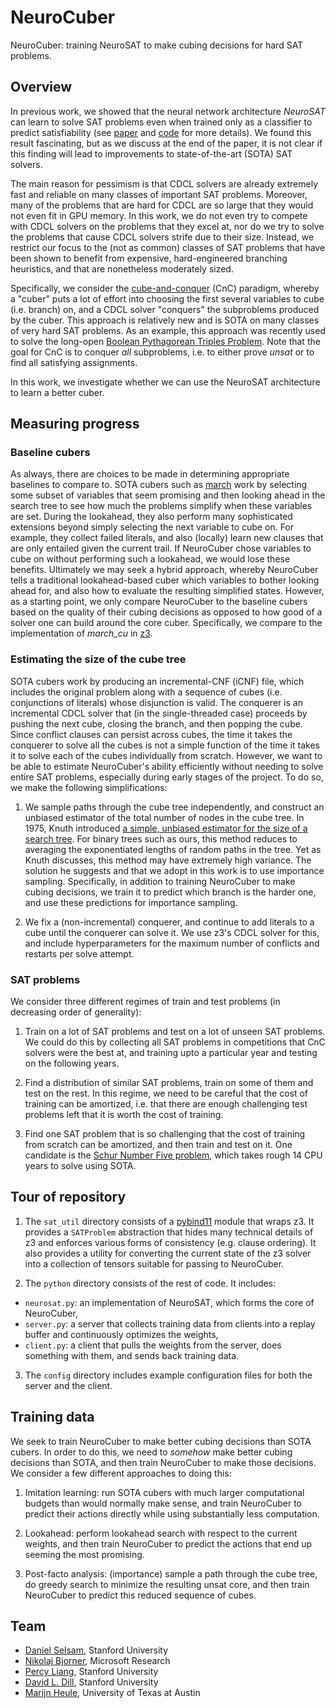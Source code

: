 # NeuroCuber

NeuroCuber: training NeuroSAT to make cubing decisions for hard SAT problems.

## Overview

In previous work, we showed that the neural network architecture _NeuroSAT_ can learn to solve SAT problems even when trained only as a classifier to predict satisfiability (see [paper](https://openreview.net/forum?id=HJMC_iA5tm) and [code](https://github.com/dselsam/neurosat) for more details).
We found this result fascinating, but as we discuss at the end of the paper, it is not clear if this finding will lead to improvements to state-of-the-art (SOTA) SAT solvers.

The main reason for pessimism is that CDCL solvers are already extremely fast and reliable on many classes of important SAT problems. Moreover, many of the problems that are hard for CDCL are so large that they would not even fit in GPU memory. In this work, we do not even try to compete with CDCL solvers on the problems that they excel at, nor do we try to solve the problems that cause CDCL solvers strife due to their size. Instead, we restrict our focus to the (not as common) classes of SAT problems that have been shown to benefit from expensive, hard-engineered branching heuristics, and that are nonetheless moderately sized.

Specifically, we consider the [cube-and-conquer](https://www.cs.utexas.edu/~marijn/publications/cube.pdf) (CnC) paradigm, whereby a "cuber" puts a lot of effort into choosing the first several variables to cube (i.e. branch) on, and a CDCL solver "conquers" the subproblems produced by the cuber. This approach is relatively new and is SOTA on many classes of very hard SAT problems. As an example, this approach was recently used to solve the long-open [Boolean Pythagorean Triples Problem](https://www.nature.com/news/two-hundred-terabyte-maths-proof-is-largest-ever-1.19990). Note that the goal for CnC is to conquer _all_ subproblems, i.e. to either prove _unsat_ or to find all satisfying assignments.

In this work, we investigate whether we can use the NeuroSAT architecture to learn a better cuber.

## Measuring progress

### Baseline cubers

As always, there are choices to be made in determining appropriate baselines to compare to. SOTA cubers such as [march](https://github.com/marijnheule/CnC) work by selecting some subset of variables that seem promising and then looking ahead in the search tree to see how much the problems simplify when these variables are set. During the lookahead, they also perform many sophisticated extensions beyond simply selecting the next variable to cube on. For example, they collect failed literals, and also (locally) learn new clauses that are only entailed given the current trail. If NeuroCuber chose variables to cube on without performing such a lookahead, we would lose these benefits. Ultimately we may seek a hybrid approach, whereby NeuroCuber tells a traditional lookahead-based cuber which variables to bother looking ahead for, and also how to evaluate the resulting simplified states. However, as a starting point, we only compare NeuroCuber to the baseline cubers based on the quality of their cubing decisions as opposed to how good of a solver one can build around the core cuber. Specifically, we compare to the implementation of _march_cu_ in [z3](https://github.com/Z3Prover/z3).

### Estimating the size of the cube tree

SOTA cubers work by producing an incremental-CNF (iCNF) file, which includes the original problem along with a sequence of cubes (i.e. conjunctions of literals) whose disjunction is valid. The conquerer is an incremental CDCL solver that (in the single-threaded case) proceeds by pushing the next cube, closing the branch, and then popping the cube. Since conflict clauses can persist across cubes, the time it takes the conquerer to solve all the cubes is not a simple function of the time it takes it to solve each of the cubes individually from scratch. However, we want to be able to estimate NeuroCuber's ability efficiently without needing to solve entire SAT problems, especially during early stages of the project. To do so, we make the following simplifications:

1. We sample paths through the cube tree independently, and construct an unbiased estimator of the total number of nodes in the cube tree. In 1975, Knuth introduced [a simple, unbiased estimator for the size of a search tree](https://pdfs.semanticscholar.org/94ce/5bdf77af8693df0d525010850ab6faf7e290.pdf). For binary trees such as ours, this method reduces to averaging the exponentiated lengths of random paths in the tree. Yet as Knuth discusses, this method may have extremely high variance. The solution he suggests and that we adopt in this work is to use importance sampling. Specifically, in addition to training NeuroCuber to make cubing decisions, we train it to predict which branch is the harder one, and use these predictions for importance sampling.

2. We fix a (non-incremental) conquerer, and continue to add literals to a cube until the conquerer can solve it. We use z3's CDCL solver for this, and include hyperparameters for the maximum number of conflicts and restarts per solve attempt.

### SAT problems

We consider three different regimes of train and test problems (in decreasing order of generality):

1. Train on a lot of SAT problems and test on a lot of unseen SAT problems. We could do this by collecting all SAT problems in competitions that CnC solvers were the best at, and training upto a particular year and testing on the following years.

2. Find a distribution of similar SAT problems, train on some of them and test on the rest. In this regime, we need to be careful that the cost of training can be amortized, i.e. that there are enough challenging test problems left that it is worth the cost of training.

3. Find one SAT problem that is so challenging that the cost of training from scratch can be amortized, and then train and test on it. One candidate is the [Schur Number Five problem](https://arxiv.org/abs/1711.08076), which takes rough 14 CPU years to solve using SOTA.

## Tour of repository

1. The `sat_util` directory consists of a [pybind11](https://github.com/pybind/pybind11.git) module that wraps z3. It provides a `SATProblem` abstraction that hides many technical details of z3 and enforces various forms of consistency (e.g. clause ordering). It also provides a utility for converting the current state of the z3 solver into a collection of tensors suitable for passing to NeuroCuber.

2. The `python` directory consists of the rest of code. It includes:

* `neurosat.py`: an implementation of NeuroSAT, which forms the core of NeuroCuber,
* `server.py`: a server that collects training data from clients into a replay buffer and continuously optimizes the weights,
* `client.py`: a client that pulls the weights from the server, does something with them, and sends back training data.

3. The `config` directory includes example configuration files for both the server and the client.

## Training data

We seek to train NeuroCuber to make better cubing decisions than SOTA cubers. In order to do this, we need to _somehow_ make better cubing decisions than SOTA, and then train NeuroCuber to make those decisions. We consider a few different approaches to doing this:

1. Imitation learning: run SOTA cubers with much larger computational budgets than would normally make sense, and train NeuroCuber to predict their actions directly while using substantially less computation.

2. Lookahead: perform lookahead search with respect to the current weights, and then train NeuroCuber to predict the actions that end up seeming the most promising.

3. Post-facto analysis: (importance) sample a path through the cube tree, do greedy search to minimize the resulting unsat core, and then train NeuroCuber to predict this reduced sequence of cubes.

## Team

* [Daniel Selsam](https://web.stanford.edu/~dselsam/), Stanford University
* [Nikolaj Bjorner](https://www.microsoft.com/en-us/research/people/nbjorner/), Microsoft Research
* [Percy Liang](https://cs.stanford.edu/~pliang/), Stanford University
* [David L. Dill](http://verify.stanford.edu/dill), Stanford University
* [Marijn Heule](http://www.cs.utexas.edu/~marijn/), University of Texas at Austin
